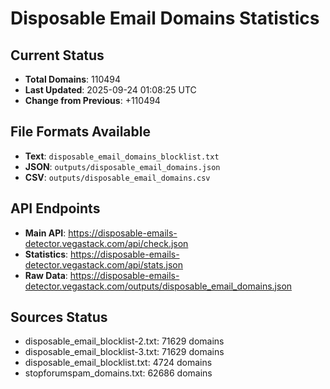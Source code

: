 # Disposable Email Domains Statistics

## Current Status
- **Total Domains**: 110494
- **Last Updated**: 2025-09-24 01:08:25 UTC
- **Change from Previous**: +110494

## File Formats Available
- **Text**: `disposable_email_domains_blocklist.txt`
- **JSON**: `outputs/disposable_email_domains.json`
- **CSV**: `outputs/disposable_email_domains.csv`

## API Endpoints
- **Main API**: https://disposable-emails-detector.vegastack.com/api/check.json
- **Statistics**: https://disposable-emails-detector.vegastack.com/api/stats.json
- **Raw Data**: https://disposable-emails-detector.vegastack.com/outputs/disposable_email_domains.json

## Sources Status
- disposable_email_blocklist-2.txt: 71629 domains
- disposable_email_blocklist-3.txt: 71629 domains
- disposable_email_blocklist.txt: 4724 domains
- stopforumspam_domains.txt: 62686 domains

